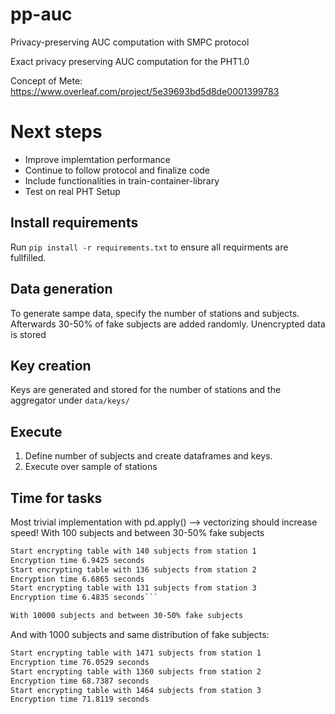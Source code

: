 # pp-auc
Privacy-preserving AUC computation with SMPC protocol


Exact privacy preserving AUC computation for the PHT1.0

Concept of Mete: https://www.overleaf.com/project/5e39693bd5d8de0001399783

# Next steps
- Improve implemtation performance
- Continue to follow protocol and finalize code
- Include functionalities in train-container-library
- Test on real PHT Setup

## Install requirements
Run `pip install -r requirements.txt` to ensure all requirments are fullfilled.

## Data generation
To generate sampe data, specify the number of stations and subjects. Afterwards 30-50% of fake subjects are added randomly. Unencrypted data is stored 


## Key creation
Keys are generated and stored for the number of stations and the aggregator under `data/keys/`

## Execute
1. Define number of subjects and create dataframes and keys.
2. Execute over sample of stations


## Time for tasks

Most trivial implementation with pd.apply() --> vectorizing should increase speed!
With 100 subjects and between 30-50% fake subjects

```/usr/local/bin/python3.7 /Users/mariusherr/ukt/GitHub/pp-auc/code/main.py
Start encrypting table with 140 subjects from station 1
Encryption time 6.9425 seconds
Start encrypting table with 136 subjects from station 2
Encryption time 6.6865 seconds
Start encrypting table with 131 subjects from station 3
Encryption time 6.4835 seconds```

With 10000 subjects and between 30-50% fake subjects
```

And with 1000 subjects and same distribution of fake subjects:
```/usr/local/bin/python3.7 /Users/mariusherr/ukt/GitHub/pp-auc/code/main.py
Start encrypting table with 1471 subjects from station 1
Encryption time 76.0529 seconds
Start encrypting table with 1360 subjects from station 2
Encryption time 68.7387 seconds
Start encrypting table with 1464 subjects from station 3
Encryption time 71.8119 seconds
```



